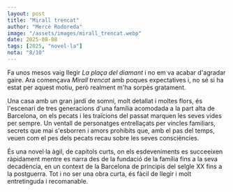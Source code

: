 ```yaml
---
layout: post
title: "Mirall trencat"
author: "Mercè Rodoreda"
image: "/assets/images/mirall_trencat.webp"
date: 2025-08-08
tags: [2025, "novel·la"]
nota: "8/10"
---
```


Fa unos mesos vaig llegir <i>La plaça del diamant</i> i no em va acabar d'agradar gaire. Ara començava <i>Mirall trencat</i> amb poques expectatives i, no sé si ha estat per aquest motiu, però realment m'ha sorpès gratament.

Una casa amb un gran jardí de somni, molt detallat i moltes flors, és l'escenari de tres generacions d'una família acomodada a la part alta de Barcelona, on els pecats i les traïcions del passat marquen les seves vides per sempre. Un ventall de personatges entrellaçats per vincles familiars, secrets que mai s'esborren i amors prohibits que, amb el pas del temps, veuen com el pes dels pecats recau sobre les seves consciències. 

És una novel·la àgil, de capítols curts, on els esdeveniments es succeeixen ràpidament mentre es narra des de la fundació de la família fins a la seva decadència, en un context de la Barcelona de principis del selgle XX fins a la postguerra. Tot i no ser una obra curta, és fàcil de llegir i molt entretinguda i recomanable.